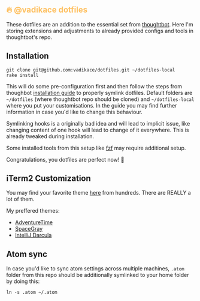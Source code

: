 <h2 style="color: #FEC163;">🔥 @vadikace dotfiles</h2>

These dotfiles are an addition to the essential set from [thoughtbot](https://github.com/thoughtbot/dotfiles). Here I'm storing extensions and adjustments to already provided configs and tools in thoughtbot's repo.

## Installation
```
git clone git@github.com:vadikace/dotfiles.git ~/dotfiles-local
rake install
```

This will do some pre-configuration first and then follow the steps from thoughbot [installation guide](https://github.com/thoughtbot/dotfiles#install) to properly symlink dotfiles. Default folders are `~/dotfiles` (where thoughtbot repo should be cloned) and `~/dotfiles-local` where you put your customisations. In the guide you may find further information in case you'd like to change this behaviour.

Symlinking hooks is a originally bad idea and will lead to implicit issue, like changing content of one hook will lead to change of it everywhere. This is already tweaked during installation.

Some installed tools from this setup like [fzf](https://github.com/junegunn/fzf#using-homebrew-or-linuxbrew) may require additional setup.

Congratulations, you dotfiles are perfect now! 🎉

## iTerm2 Customization
You may find your favorite theme [here](https://iterm2colorschemes.com/) from hundreds. There are REALLY a lot of them.

My preffered themes:
- [AdventureTime](https://raw.githubusercontent.com/mbadolato/iTerm2-Color-Schemes/master/schemes/AdventureTime.itermcolors)
- [SpaceGray](https://raw.githubusercontent.com/mbadolato/iTerm2-Color-Schemes/master/schemes/SpaceGray.itermcolors)
- [IntelliJ Darcula](https://gist.githubusercontent.com/kouphax/4628750/raw/051d8616f62cb3d942942001dace93c19d372525/Darcula.itermcolors)

## Atom sync
In case you'd like to sync atom settings across multiple machines, `.atom` folder from this repo should be additionally symlinked to your home folder by doing this:
```
ln -s .atom ~/.atom
```

